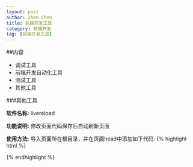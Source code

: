 ```yaml
---
layout: post
author: Zhen Chen
title: 前端开发工具
category: 前端开发
tag: [前端开发工具] 
---
```


##内容
* 调试工具
* 前端开发自动化工具
* 测试工具
* 其他工具






###其他工具

**软件名称:** livereload

**功能说明:** 修改页面代码保存后自动刷新页面

**使用方法:** 导入页面所在根目录，并在页面head中添加如下代码:
{% highlight html %}
<script>document.write('<script src="http://' + (location.host || 'localhost').split(':')[0] + ':35729/livereload.js?snipver=1"></' + 'script>')</script>

{% endhighlight %}
	
